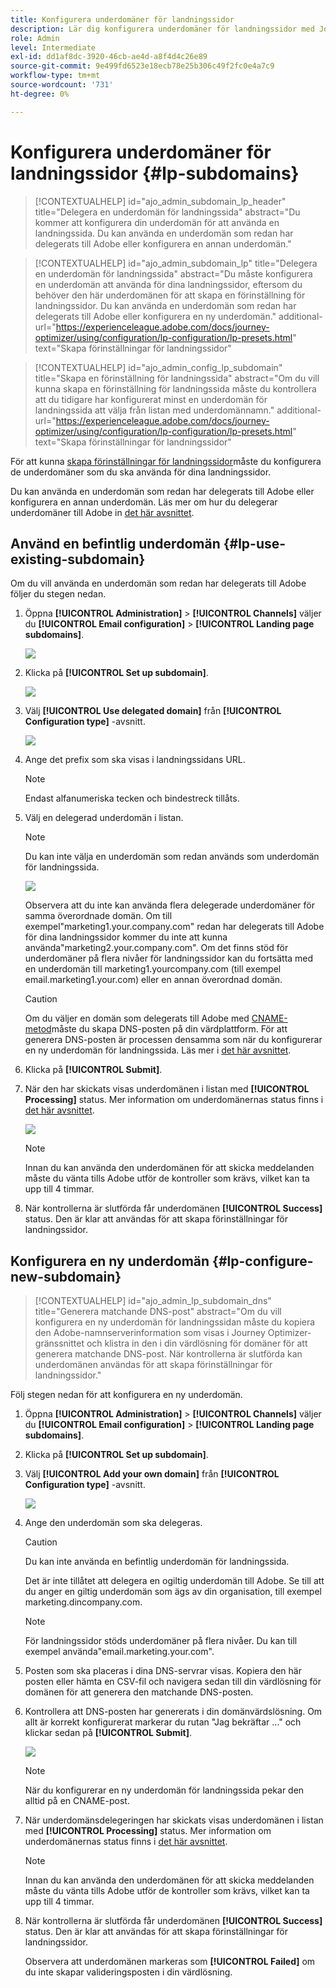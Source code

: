 ```yaml
---
title: Konfigurera underdomäner för landningssidor
description: Lär dig konfigurera underdomäner för landningssidor med Journey Optimizer
role: Admin
level: Intermediate
exl-id: dd1af8dc-3920-46cb-ae4d-a8f4d4c26e89
source-git-commit: 9e499fd6523e18ecb78e25b306c49f2fc0e4a7c9
workflow-type: tm+mt
source-wordcount: '731'
ht-degree: 0%

---
```


# Konfigurera underdomäner för landningssidor {#lp-subdomains}

>[!CONTEXTUALHELP]
>id="ajo_admin_subdomain_lp_header"
>title="Delegera en underdomän för landningssida"
>abstract="Du kommer att konfigurera din underdomän för att använda en landningssida. Du kan använda en underdomän som redan har delegerats till Adobe eller konfigurera en annan underdomän."

>[!CONTEXTUALHELP]
>id="ajo_admin_subdomain_lp"
>title="Delegera en underdomän för landningssida"
>abstract="Du måste konfigurera en underdomän att använda för dina landningssidor, eftersom du behöver den här underdomänen för att skapa en förinställning för landningssidor. Du kan använda en underdomän som redan har delegerats till Adobe eller konfigurera en ny underdomän."
>additional-url="https://experienceleague.adobe.com/docs/journey-optimizer/using/configuration/lp-configuration/lp-presets.html" text="Skapa förinställningar för landningssidor"

>[!CONTEXTUALHELP]
>id="ajo_admin_config_lp_subdomain"
>title="Skapa en förinställning för landningssida"
>abstract="Om du vill kunna skapa en förinställning för landningssida måste du kontrollera att du tidigare har konfigurerat minst en underdomän för landningssida att välja från listan med underdomännamn."
>additional-url="https://experienceleague.adobe.com/docs/journey-optimizer/using/configuration/lp-configuration/lp-presets.html" text="Skapa förinställningar för landningssidor"

För att kunna [skapa förinställningar för landningssidor](lp-presets.md)måste du konfigurera de underdomäner som du ska använda för dina landningssidor.

Du kan använda en underdomän som redan har delegerats till Adobe eller konfigurera en annan underdomän. Läs mer om hur du delegerar underdomäner till Adobe in [det här avsnittet](delegate-subdomain.md).

## Använd en befintlig underdomän {#lp-use-existing-subdomain}

Om du vill använda en underdomän som redan har delegerats till Adobe följer du stegen nedan.

1. Öppna **[!UICONTROL Administration]** > **[!UICONTROL Channels]** väljer du **[!UICONTROL Email configuration]** > **[!UICONTROL Landing page subdomains]**.

   ![](assets/lp_access-subdomains.png)

1. Klicka på **[!UICONTROL Set up subdomain]**.

   ![](assets/lp_set-up-subdomain.png)

1. Välj **[!UICONTROL Use delegated domain]** från **[!UICONTROL Configuration type]** -avsnitt.

   ![](assets/lp_use-delegated-subdomain.png)

1. Ange det prefix som ska visas i landningssidans URL.

   >[!NOTE]
   >
   >Endast alfanumeriska tecken och bindestreck tillåts.

1. Välj en delegerad underdomän i listan.

   >[!NOTE]
   >
   >Du kan inte välja en underdomän som redan används som underdomän för landningssida.

   ![](assets/lp_prefix-and-subdomain.png)

   Observera att du inte kan använda flera delegerade underdomäner för samma överordnade domän. Om till exempel&quot;marketing1.your.company.com&quot; redan har delegerats till Adobe för dina landningssidor kommer du inte att kunna använda&quot;marketing2.your.company.com&quot;. Om det finns stöd för underdomäner på flera nivåer för landningssidor kan du fortsätta med en underdomän till marketing1.yourcompany.com (till exempel email.marketing1.your.com) eller en annan överordnad domän.

   >[!CAUTION]
   >
   >Om du väljer en domän som delegerats till Adobe med [CNAME-metod](delegate-subdomain.md#cname-subdomain-delegation)måste du skapa DNS-posten på din värdplattform. För att generera DNS-posten är processen densamma som när du konfigurerar en ny underdomän för landningssida. Läs mer i [det här avsnittet](#lp-configure-new-subdomain).

1. Klicka på **[!UICONTROL Submit]**.

1. När den har skickats visas underdomänen i listan med **[!UICONTROL Processing]** status. Mer information om underdomänernas status finns i [det här avsnittet](access-subdomains.md).<!--Same statuses?-->

   ![](assets/lp_subdomain-processing.png)

   >[!NOTE]
   >
   >Innan du kan använda den underdomänen för att skicka meddelanden måste du vänta tills Adobe utför de kontroller som krävs, vilket kan ta upp till 4 timmar.<!--Learn more in [this section](delegate-subdomain.md#subdomain-validation).-->

1. När kontrollerna är slutförda får underdomänen **[!UICONTROL Success]** status. Den är klar att användas för att skapa förinställningar för landningssidor.

## Konfigurera en ny underdomän {#lp-configure-new-subdomain}

>[!CONTEXTUALHELP]
>id="ajo_admin_lp_subdomain_dns"
>title="Generera matchande DNS-post"
>abstract="Om du vill konfigurera en ny underdomän för landningssidan måste du kopiera den Adobe-namnserverinformation som visas i Journey Optimizer-gränssnittet och klistra in den i din värdlösning för domäner för att generera matchande DNS-post. När kontrollerna är slutförda kan underdomänen användas för att skapa förinställningar för landningssidor."

Följ stegen nedan för att konfigurera en ny underdomän.

1. Öppna **[!UICONTROL Administration]** > **[!UICONTROL Channels]** väljer du **[!UICONTROL Email configuration]** > **[!UICONTROL Landing page subdomains]**.

1. Klicka på **[!UICONTROL Set up subdomain]**.

1. Välj **[!UICONTROL Add your own domain]** från **[!UICONTROL Configuration type]** -avsnitt.

   ![](assets/lp_add-your-own-subdomain.png)

1. Ange den underdomän som ska delegeras.

   >[!CAUTION]
   >
   >Du kan inte använda en befintlig underdomän för landningssida.

   Det är inte tillåtet att delegera en ogiltig underdomän till Adobe. Se till att du anger en giltig underdomän som ägs av din organisation, till exempel marketing.dincompany.com.

   >[!NOTE]
   >
   >För landningssidor stöds underdomäner på flera nivåer. Du kan till exempel använda&quot;email.marketing.your.com&quot;.

1. Posten som ska placeras i dina DNS-servrar visas. Kopiera den här posten eller hämta en CSV-fil och navigera sedan till din värdlösning för domänen för att generera den matchande DNS-posten.

1. Kontrollera att DNS-posten har genererats i din domänvärdslösning. Om allt är korrekt konfigurerat markerar du rutan &quot;Jag bekräftar ...&quot; och klickar sedan på **[!UICONTROL Submit]**.

   ![](assets/lp_add-your-own-subdomain-confirm.png)

   >[!NOTE]
   >
   >När du konfigurerar en ny underdomän för landningssida pekar den alltid på en CNAME-post.

1. När underdomänsdelegeringen har skickats visas underdomänen i listan med **[!UICONTROL Processing]** status. Mer information om underdomänernas status finns i [det här avsnittet](access-subdomains.md).<!--Same statuses?-->

   >[!NOTE]
   >
   >Innan du kan använda den underdomänen för att skicka meddelanden måste du vänta tills Adobe utför de kontroller som krävs, vilket kan ta upp till 4 timmar.<!--Learn more in [this section](#subdomain-validation).-->

1. När kontrollerna är slutförda får underdomänen **[!UICONTROL Success]** status. Den är klar att användas för att skapa förinställningar för landningssidor.

   Observera att underdomänen markeras som **[!UICONTROL Failed]** om du inte skapar valideringsposten i din värdlösning.
